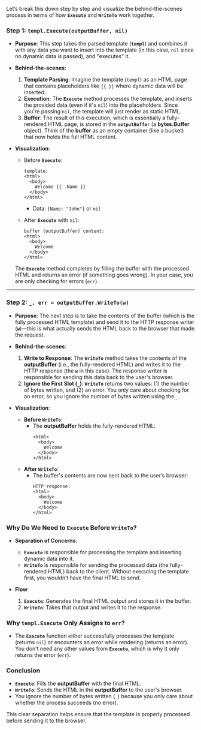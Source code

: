 Let’s break this down step by step and visualize the behind-the-scenes process in terms of how **`Execute`** and **`WriteTo`** work together.

### **Step 1: `templ.Execute(outputBuffer, nil)`**

- **Purpose**: This step takes the parsed template (**`templ`**) and combines it with any data you want to insert into the template (in this case, `nil` since no dynamic data is passed), and "executes" it.
  
- **Behind-the-scenes**:
  1. **Template Parsing**: Imagine the template (`templ`) as an HTML page that contains placeholders like `{{ }}` where dynamic data will be inserted.
  2. **Execution**: The **`Execute`** method processes the template, and inserts the provided data (even if it's `nil`) into the placeholders. Since you're passing `nil`, the template will just render as static HTML.
  3. **Buffer**: The result of this execution, which is essentially a fully-rendered HTML page, is stored in the **`outputBuffer`** (a **bytes.Buffer** object). Think of the **buffer** as an empty container (like a bucket) that now holds the full HTML content.

- **Visualization**:
  - Before **`Execute`**:
    ```
    template: 
    <html>
      <body>
        Welcome {{ .Name }}
      </body>
    </html>
    ```
    - Data: `{Name: "John"}` or `nil`

  - After **`Execute`** with `nil`:
    ```
    buffer (outputBuffer) content:
    <html>
      <body>
        Welcome 
      </body>
    </html>
    ```

  The **`Execute`** method completes by filling the buffer with the processed HTML and returns an error (if something goes wrong). In your case, you are only checking for errors (`err`).

---

### **Step 2: `_, err = outputBuffer.WriteTo(w)`**

- **Purpose**: The next step is to take the contents of the buffer (which is the fully processed HTML template) and send it to the HTTP response writer (**`w`**)—this is what actually sends the HTML back to the browser that made the request.

- **Behind-the-scenes**:
  1. **Write to Response**: The **`WriteTo`** method takes the contents of the **outputBuffer** (i.e., the fully-rendered HTML) and writes it to the HTTP response (the **`w`** in this case). The response writer is responsible for sending this data back to the user's browser.
  2. **Ignore the First Slot (`_`)**: **`WriteTo`** returns two values: (1) the number of bytes written, and (2) an error. You only care about checking for an error, so you ignore the number of bytes written using the `_`.
  
- **Visualization**:
  - **Before `WriteTo`**:
    - The **outputBuffer** holds the fully-rendered HTML:
      ```
      <html>
        <body>
          Welcome 
        </body>
      </html>
      ```
  - **After `WriteTo`**:
    - The buffer's contents are now sent back to the user’s browser:
      ```
      HTTP response:
      <html>
        <body>
          Welcome 
        </body>
      </html>
      ```

### **Why Do We Need to `Execute` Before `WriteTo`?**

- **Separation of Concerns**: 
  - **`Execute`** is responsible for processing the template and inserting dynamic data into it.
  - **`WriteTo`** is responsible for sending the processed data (the fully-rendered HTML) back to the client. Without executing the template first, you wouldn’t have the final HTML to send.

- **Flow**: 
  1. **`Execute`**: Generates the final HTML output and stores it in the buffer.
  2. **`WriteTo`**: Takes that output and writes it to the response.

### **Why `templ.Execute` Only Assigns to `err`?**

- The **`Execute`** function either successfully processes the template (returns `nil`) or encounters an error while rendering (returns an error). You don’t need any other values from **`Execute`**, which is why it only returns the error (`err`).
  
### **Conclusion**

- **`Execute`**: Fills the **outputBuffer** with the final HTML.
- **`WriteTo`**: Sends the HTML in the **outputBuffer** to the user's browser.
- You ignore the number of bytes written (`_`) because you only care about whether the process succeeds (no error).

This clear separation helps ensure that the template is properly processed before sending it to the browser.